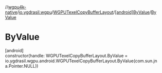 //[wgpu4k-native](../../../../index.md)/[io.ygdrasil.wgpu](../../index.md)/[WGPUTexelCopyBufferLayout](../index.md)/[[android]ByValue](index.md)/[ByValue](-by-value.md)

# ByValue

[android]\
constructor(handle: WGPUTexelCopyBufferLayout.ByValue = io.ygdrasil.wgpu.android.WGPUTexelCopyBufferLayout.ByValue(com.sun.jna.Pointer.NULL))